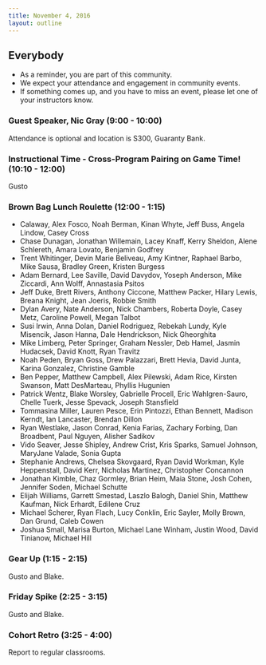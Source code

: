 ```yaml
---
title: November 4, 2016
layout: outline
---
```


## Everybody
- As a reminder, you are part of this community.
- We expect your attendance and engagement in community events.
- If something comes up, and you have to miss an event, please let one of your instructors know.

### Guest Speaker, Nic Gray (9:00 - 10:00)
Attendance is optional and location is S300, Guaranty Bank.

### Instructional Time - Cross-Program Pairing on Game Time! (10:10 - 12:00)
Gusto

### Brown Bag Lunch Roulette (12:00 - 1:15)

* Calaway, Alex Fosco, Noah Berman, Kinan Whyte, Jeff Buss, Angela Lindow, Casey Cross
* Chase Dunagan, Jonathan Willemain, Lacey Knaff, Kerry Sheldon, Alene Schlereth, Amara Lovato, Benjamin Godfrey
* Trent Whitinger, Devin Marie Beliveau, Amy Kintner, Raphael Barbo, Mike Sausa, Bradley Green, Kristen Burgess
* Adam Bernard, Lee Saville, David Davydov, Yoseph Anderson, Mike Ziccardi, Ann Wolff, Annastasia Psitos
* Jeff Duke, Brett Rivers, Anthony Ciccone, Matthew Packer, Hilary Lewis, Breana Knight, Jean Joeris, Robbie Smith
* Dylan Avery, Nate Anderson, Nick Chambers, Roberta Doyle, Casey Metz, Caroline Powell, Megan Talbot
* Susi Irwin, Anna Dolan, Daniel Rodriguez, Rebekah Lundy, Kyle Misencik, Jason Hanna, Dale Hendrickson, Nick Gheorghita
* Mike Limberg, Peter Springer, Graham Nessler, Deb Hamel, Jasmin Hudacsek, David Knott, Ryan Travitz
* Noah Peden, Bryan Goss, Drew Palazzari, Brett Hevia, David Junta, Karina Gonzalez, Christine Gamble
* Ben Pepper, Matthew Campbell, Alex Pilewski, Adam Rice, Kirsten Swanson, Matt DesMarteau, Phyllis Hugunien
* Patrick Wentz, Blake Worsley, Gabrielle Procell, Eric Wahlgren-Sauro, Chelle Tuerk, Jesse Spevack, Joseph Stansfield
* Tommasina Miller, Lauren Pesce, Erin Pintozzi, Ethan Bennett, Madison Kerndt, Ian Lancaster, Brendan Dillon
* Ryan Westlake, Jason Conrad, Kenia Farias, Zachary Forbing, Dan Broadbent, Paul Nguyen, Alisher Sadikov
* Vido Seaver, Jesse Shipley, Andrew Crist, Kris Sparks, Samuel Johnson, MaryJane Valade, Sonia Gupta
* Stephanie Andrews, Chelsea Skovgaard, Ryan David Workman, Kyle Heppenstall, David Kerr, Nicholas Martinez, Christopher Concannon
* Jonathan Kimble, Chaz Gormley, Brian Heim, Maia Stone, Josh Cohen, Jennifer Soden, Michael Schutte
* Elijah Williams, Garrett Smestad, Laszlo Balogh, Daniel Shin, Matthew Kaufman, Nick Erhardt, Edilene Cruz
* Michael Scherer, Ryan Flach, Lucy Conklin, Eric Sayler, Molly Brown, Dan Grund, Caleb Cowen
* Joshua Small, Marisa Burton, Michael Lane Winham, Justin Wood, David Tinianow, Michael Hill

### Gear Up (1:15 - 2:15)
Gusto and Blake.

### Friday Spike (2:25 - 3:15)
Gusto and Blake.

### Cohort Retro (3:25 - 4:00)
Report to regular classrooms.

